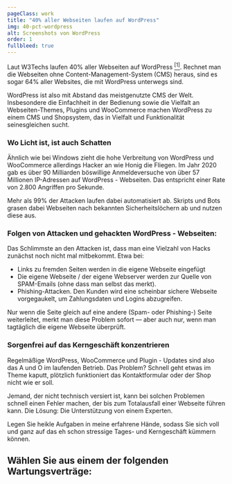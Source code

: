 ```yaml
---
pageClass: work
title: "40% aller Webseiten laufen auf WordPress"
img: 40-pct-wordpress
alt: Screenshots von WordPress
order: 1
fullbleed: true
---
```


Laut W3Techs laufen 40% aller Webseiten auf WordPress [<sup>[1]</sup>](https://w3techs.com/technologies/details/cm-wordpress). Rechnet man die Webseiten ohne Content-Management-System (CMS) heraus, sind es sogar 64% aller Websites, die mit WordPress unterwegs sind. 

WordPress ist also mit Abstand das meistgenutzte CMS der Welt. Insbesondere die Einfachheit in der Bedienung sowie die Vielfalt an Webseiten-Themes, Plugins und WooCommerce machen WordPress zu einem CMS und Shopsystem, das in Vielfalt und Funktionalität seinesgleichen sucht.

### Wo Licht ist, ist auch Schatten

Ähnlich wie bei Windows zieht die hohe Verbreitung von WordPress und WooCommerce allerdings Hacker an wie Honig die Fliegen. Im Jahr 2020 gab es über 90 Milliarden böswillige Anmeldeversuche von über 57 Millionen IP-Adressen auf WordPress - Webseiten. Das entspricht einer Rate von 2.800 Angriffen pro Sekunde. 

Mehr als 99% der Attacken laufen dabei automatisiert ab. Skripts und Bots grasen dabei Webseiten nach bekannten Sicherheitslöchern ab und nutzen diese aus. 

### Folgen von Attacken und gehackten WordPress - Webseiten:

Das Schlimmste an den Attacken ist, dass man eine Vielzahl von Hacks zunächst noch nicht mal mitbekommt. Etwa bei:

- Links zu fremden Seiten werden in die eigene Webseite eingefügt
- Die eigene Webseite / der eigene Webserver werden zur Quelle von SPAM-Emails (ohne dass man selbst das merkt).
- Phishing-Attacken. Den Kunden wird eine scheinbar sichere Webseite vorgegaukelt, um Zahlungsdaten und Logins abzugreifen.

Nur wenn die Seite gleich auf eine andere (Spam- oder Phishing-) Seite weiterleitet, merkt man diese Problem sofort — aber auch nur, wenn man tagtäglich die eigene Webseite überprüft.

### Sorgenfrei auf das Kerngeschäft konzentrieren

Regelmäßige WordPress, WooCommerce und Plugin - Updates sind also das A und O im laufenden Betrieb. Das Problem? Schnell geht etwas im Theme kaputt, plötzlich funktioniert das Kontaktformular oder der Shop nicht wie er soll.

Jemand, der nicht technisch versiert ist, kann bei solchen Problemen schnell einen Fehler machen, der bis zum Totalausfall einer Webseite führen kann. Die Lösung: Die Unterstützung von einem Experten.

Legen Sie heikle Aufgaben in meine erfahrene Hände, sodass Sie sich voll und ganz auf das eh schon stressige Tages- und Kerngeschäft kümmern können. 

## Wählen Sie aus einem der folgenden Wartungsverträge:
